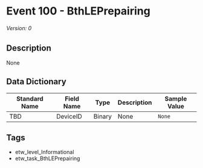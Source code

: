 # Event 100 - BthLEPrepairing
###### Version: 0

## Description
None

## Data Dictionary
|Standard Name|Field Name|Type|Description|Sample Value|
|---|---|---|---|---|
|TBD|DeviceID|Binary|None|`None`|

## Tags
* etw_level_Informational
* etw_task_BthLEPrepairing
